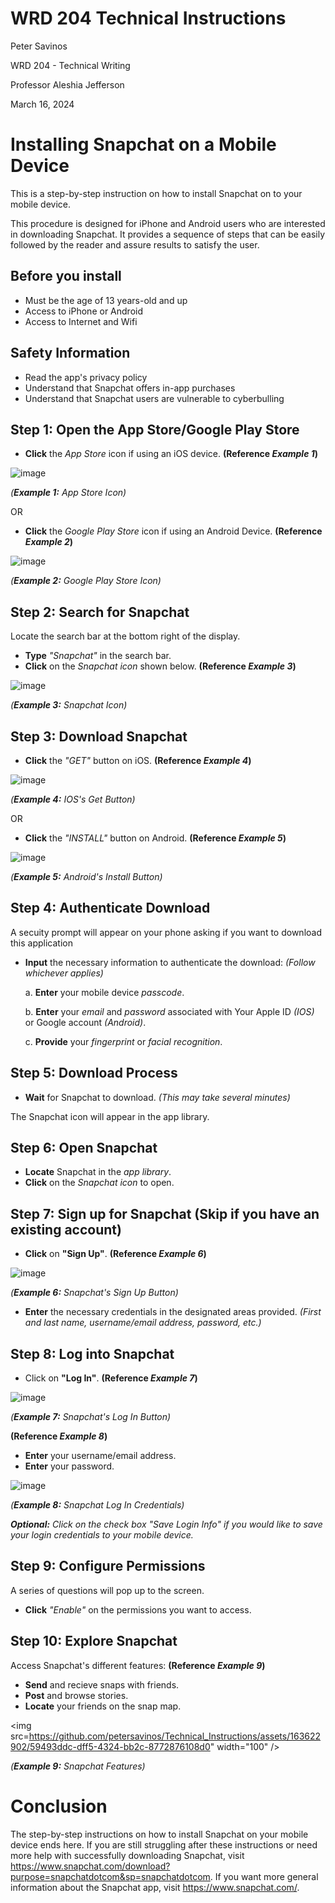 # WRD 204 Technical Instructions
Peter Savinos

WRD 204 - Technical Writing

Professor Aleshia Jefferson

March 16, 2024
# Installing Snapchat on a Mobile Device
This is a step-by-step instruction on how to install Snapchat on to your mobile device.

This procedure is designed for iPhone and Android users who are interested in downloading Snapchat. It provides a sequence of steps that can be easily followed by the reader and assure results to satisfy the user.
## Before you install
- Must be the age of 13 years-old and up
- Access to iPhone or Android
- Access to Internet and Wifi
## Safety Information
- Read the app's privacy policy
- Understand that Snapchat offers in-app purchases
- Understand that Snapchat users are vulnerable to cyberbulling
## Step 1: Open the App Store/Google Play Store
- **Click** the *App Store* icon if using an iOS device. **(Reference *Example 1*)**

![image](https://github.com/petersavinos/Technical_Instructions/assets/163622902/429929bc-73e9-4e38-8427-880db5c160ed)

*(**Example 1:** App Store Icon)*

OR
- **Click** the *Google Play Store* icon if using an Android Device. **(Reference *Example 2*)**

![image](https://github.com/petersavinos/Technical_Instructions/assets/163622902/15a70845-0588-4190-bd26-d0ba277a747d)

*(**Example 2:** Google Play Store Icon)*

## Step 2: Search for Snapchat
Locate the search bar at the bottom right of the display.
- **Type** *"Snapchat"* in the search bar.
- **Click** on the *Snapchat icon* shown below. **(Reference *Example 3*)**

![image](https://github.com/petersavinos/Technical_Instructions/assets/163622902/969ea8db-fdc6-45a1-9711-241d97956c5b)

*(**Example 3:** Snapchat Icon)*

## Step 3: Download Snapchat
- **Click** the *"GET"* button on iOS. **(Reference *Example 4*)**

![image](https://github.com/petersavinos/Technical_Instructions/assets/163622902/55f851d0-273b-42bc-872b-a120f3280a50)

*(**Example 4:** IOS's Get Button)*

OR
- **Click** the *"INSTALL"* button on Android. **(Reference *Example 5*)**

![image](https://github.com/petersavinos/Technical_Instructions/assets/163622902/9124ef15-983e-460a-9192-b847779e02ac)

*(**Example 5:** Android's Install Button)*

## Step 4: Authenticate Download
A secuity prompt will appear on your phone asking if you want to download this application
- **Input** the necessary information to authenticate the download: *(Follow whichever applies)*

    a. **Enter** your mobile device *passcode*.

    b. **Enter** your *email* and *password* associated with Your Apple ID *(IOS)* or Google account *(Android)*.

    c. **Provide** your *fingerprint* or *facial recognition*.
## Step 5: Download Process
- **Wait** for Snapchat to download. *(This may take several minutes)*

The Snapchat icon will appear in the app library.
## Step 6: Open Snapchat
- **Locate** Snapchat in the *app library*.
- **Click** on the *Snapchat icon* to open.
## Step 7: Sign up for Snapchat (Skip if you have an existing account)
- **Click** on **"Sign Up"**. **(Reference *Example 6*)**

![image](https://github.com/petersavinos/Technical_Instructions/assets/163622902/d975f3eb-c363-48bb-88d7-96a346af2fc2)

*(**Example 6:** Snapchat's Sign Up Button)*
- **Enter** the necessary credentials in the designated areas provided.
  *(First and last name, username/email address, password, etc.)*
## Step 8: Log into Snapchat
- Click on **"Log In"**. **(Reference *Example 7*)**

![image](https://github.com/petersavinos/Technical_Instructions/assets/163622902/a9b8b702-4759-4bef-afd1-3445a0e585c0)

*(**Example 7:** Snapchat's Log In Button)*

**(Reference *Example 8*)**
- **Enter** your username/email address. 
- **Enter** your password.

![image](https://github.com/petersavinos/Technical_Instructions/assets/163622902/b55f585b-dfc3-4746-8fc7-11a33f4ff275)

*(**Example 8:** Snapchat Log In Credentials)*


***Optional:** Click on the check box "Save Login Info" if you would like to save your login credentials to your mobile device.*
## Step 9: Configure Permissions
A series of questions will pop up to the screen.
- **Click** *"Enable"* on the permissions you want to access.
## Step 10: Explore Snapchat
Access Snapchat's different features: **(Reference *Example 9*)**
- **Send** and recieve snaps with friends.
- **Post** and browse stories.
- **Locate** your friends on the snap map.

<img src=https://github.com/petersavinos/Technical_Instructions/assets/163622902/59493ddc-dff5-4324-bb2c-8772876108d0" width="100" />

*(**Example 9:** Snapchat Features)*

# Conclusion
  The step-by-step instructions on how to install Snapchat on your mobile device ends here. If you are still struggling after these instructions or need more help with successfully downloading Snapchat, visit https://www.snapchat.com/download?purpose=snapchatdotcom&sp=snapchatdotcom. If you want more general information about the Snapchat app, visit https://www.snapchat.com/.
